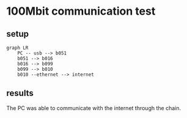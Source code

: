 # 100Mbit communication test
## setup
```mermaid
graph LR
    PC -- usb --> b051
    b051 --> b016
    b016 --> b099
    b099 --> b010
    b010 --ethernet --> internet
```
## results
The PC was able to communicate with the internet through the chain.

